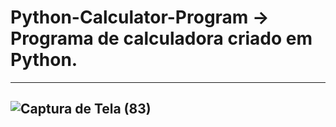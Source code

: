 # Python-Calculator-Program -> Programa de calculadora criado em Python.
-----
![Captura de Tela (83)](https://github.com/JoaoPedro369/Python-Calculator-Program/assets/133379086/b181653a-4cec-4132-95a2-463a4c8f0af7)
-----

